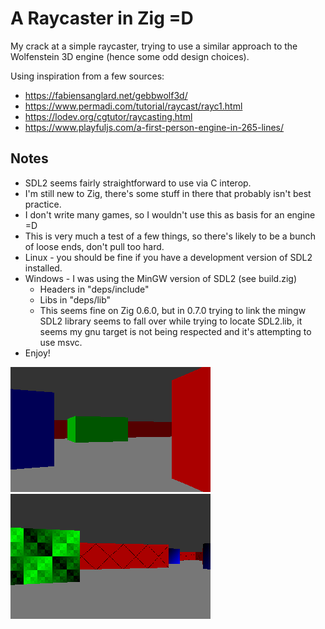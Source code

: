 # A Raycaster in Zig =D

My crack at a simple raycaster, trying to use a similar approach to the Wolfenstein 3D engine (hence some odd design choices).

Using inspiration from a few sources:
- https://fabiensanglard.net/gebbwolf3d/
- https://www.permadi.com/tutorial/raycast/rayc1.html
- https://lodev.org/cgtutor/raycasting.html
- https://www.playfuljs.com/a-first-person-engine-in-265-lines/

## Notes
- SDL2 seems fairly straightforward to use via C interop.
- I'm still new to Zig, there's some stuff in there that probably isn't best practice.
- I don't write many games, so I wouldn't use this as basis for an engine =D
- This is very much a test of a few things, so there's likely to be a bunch of loose ends, don't pull too hard.
- Linux - you should be fine if you have a development version of SDL2 installed. 
- Windows - I was using the MinGW version of SDL2 (see build.zig)
    - Headers in "deps/include"
    - Libs in "deps/lib"
    - This seems fine on Zig 0.6.0, but in 0.7.0 trying to link the mingw SDL2 library seems to fall over while trying to locate SDL2.lib, it seems my gnu target is not being respected and it's attempting to use msvc.
- Enjoy!

![Small demo](/demo-small.gif)
![Small Textured demo](/demo-small-textured.gif)
